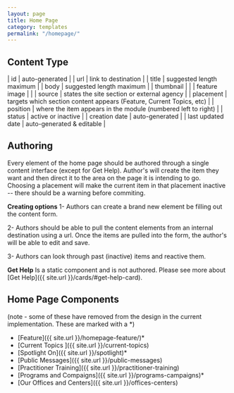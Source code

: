 ```yaml
---
layout: page
title: Home Page
category: templates
permalink: "/homepage/"
---
```



## Content Type

| id                | auto-generated                                                       |
| url               | link to destination                                                  |
| title             | suggested length maximum                                             |
| body              | suggested length maximum                                             |
| thumbnail         |                                                                      |
| feature image     |                                                                      |
| source            | states the site section or external agency                           |
| placement         | targets which section content appears (Feature, Current Topics, etc) |
| position          | where the item appears in the module (numbered left to right)        |
| status            | active or inactive                                                   |
| creation date     | auto-generated                                                       |
| last updated date | auto-generated & editable                                            |

## Authoring
Every element of the home page should be authored through a single content interface (except for Get Help). Author's will create the item they want and then direct it to the area on the page it is intending to go. Choosing a placement will make the current item in that placement inactive -- there should be a warning before commiting.

**Creating options**
1- Authors can create a brand new element be filling out the content form.

2- Authors should be able to pull the content elements from an internal destination using a url. Once the items are pulled into the form, the author's will be able to edit and save.

3- Authors can look through past (inactive) items and reactive them.


**Get Help**
Is a static component and is not authored. Please see more about [Get Help]({{ site.url }}/cards/#get-help-card).


## Home Page Components
(note - some of these have removed from the design in the current implementation. These are marked with a *)
- [Feature]({{ site.url }}/homepage-feature/)*
- [Current Topics ]({{ site.url }}/current-topics)
- [Spotlight On]({{ site.url }}/spotlight)*
- [Public Messages]({{ site.url }}/public-messages)
- [Practitioner Training]({{ site.url }}/practitioner-training)
- [Programs and Compaigns]({{ site.url }}/programs-campaigns)*
- [Our Offices and Centers]({{ site.url }}/offices-centers)